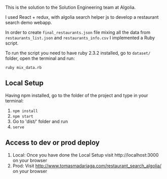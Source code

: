 This is the solution to the Solution Engineering team at Algolia.

I used React + redux, with algolia search helper js to develop a restaurant search demo webapp.

In order to create `final_restaurants.json` file mixing all the data from `restaurants_list.json` and `restaurants_info.csv` I implemented a Ruby script.

To run the script you need to have ruby 2.3.2 installed, go to `dataset/` folder, open the terminal and run:

`ruby mix_data.rb` 

## Local Setup
Having npm installed, go to the folder of the project and type in your terminal:

1. `npm install`
2. `npm start`
3. Go to 'dist/' folder and run
3. `serve`

## Access to dev or prod deploy
1. Local: Once you have done the Local Setup visit http://localhost:3000 on your browser
2. Prod: Visit http://www.tomasmadariaga.com/restaurant_search_algolia/ on your browser